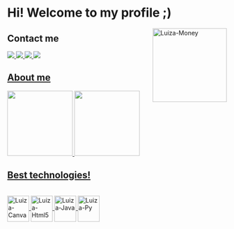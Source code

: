 # Hi! Welcome to my profile ;)

<div>
   <img align="right" alt="Luiza-Money" height="170cm" width="170" src="https://i.picasion.com/pic92/ea7cec06acb0af78ba76b4fa9b71fe55.gif"/>
</div>


## Contact me
<div>
  <a href="t.me/MariaLuiza12" target="_blank"><img src="https://img.shields.io/badge/Telegram-2CA5E0?style=for-the-badge&logo=telegram&logoColor=white"/>
  <a href="https://github.com/marialuiza2305" target="_blank"><img src="https://img.shields.io/badge/GitHub-100000?style=for-the-badge&logo=github&logoColor=white"/>
  <a href="https://www.linkedin.com/in/maria-luiza-quinto-a83083292/" target="_blank"><img src="https://img.shields.io/badge/LinkedIn-0077B5?style=for-the-badge&logo=linkedin&logoColor=white"/>
  <a href="https://www.instagram.com/luiza_albuquerque20/" target="_blank"><img src="https://img.shields.io/badge/Instagram-E4405F?style=for-the-badge&logo=instagram&logoColor=white"/> 
</div>

##

## About me
<div>
  <a href="https://github.com/marialuiza2305"/>
  <img height="150cm" src="https://github-readme-stats.vercel.app/api/top-langs/?username=marialuiza2305&theme=radical&layout=compact&langs_count=16"/>
  <img height="150cm" src="https://github-readme-stats.vercel.app/api/wakatime?username=luiza_23&theme=radical&layout=compact"/>
</div>

##

## Best technologies!
<div style="display: inline_block"><br>
  <img align="center" alt="Luiza-Canva" height="60cm" width="50" src="https://cdn.jsdelivr.net/gh/devicons/devicon/icons/canva/canva-original.svg"/>
  <img align="center" alt="Luiza-Html5" height="60cm" width="50" src="https://cdn.jsdelivr.net/gh/devicons/devicon/icons/html5/html5-original.svg"/>
  <img align="center" alt="Luiza-Java" height="60cm" width="50" src="https://cdn.jsdelivr.net/gh/devicons/devicon/icons/java/java-original.svg"/>
  <img align="center" alt="Luiza-Py" height="60cm" width="50" src="https://cdn.jsdelivr.net/gh/devicons/devicon/icons/python/python-original.svg"/>
</div>


